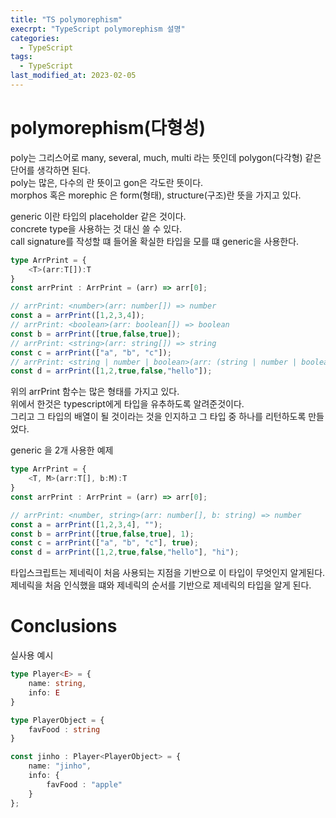 ```yaml
---
title: "TS polymorephism"
execrpt: "TypeScript polymorephism 설명"
categories:
  - TypeScript
tags:
  - TypeScript
last_modified_at: 2023-02-05
---
```


# polymorephism(다형성)
poly는 그리스어로 many, several, much, multi 라는 뜻인데 polygon(다각형) 같은 단어를 생각하면 된다.  
poly는 많은, 다수의 란 뜻이고 gon은 각도란 뜻이다.  
morphos 혹은 morephic 은 form(형태), structure(구조)란 뜻을 가지고 있다.

generic 이란 타입의 placeholder 같은 것이다.  
concrete type을 사용하는 것 대신 쓸 수 있다.  
call signature를 작성할 떄 들어올 확실한 타입을 모를 떄 generic을 사용한다.  

```ts
type ArrPrint = {
    <T>(arr:T[]):T
}
const arrPrint : ArrPrint = (arr) => arr[0];

// arrPrint: <number>(arr: number[]) => number
const a = arrPrint([1,2,3,4]); 
// arrPrint: <boolean>(arr: boolean[]) => boolean
const b = arrPrint([true,false,true]);
// arrPrint: <string>(arr: string[]) => string
const c = arrPrint(["a", "b", "c"]);
// arrPrint: <string | number | boolean>(arr: (string | number | boolean)[]) => string | number | boolean 
const d = arrPrint([1,2,true,false,"hello"]);
```
위의 arrPrint 함수는 많은 형태를 가지고 있다.  
위에서 한것은 typescript에게 타입을 유추하도록 알려준것이다.  
그리고 그 타입의 배열이 될 것이라는 것을 인지하고 그 타입 중 하나를 리턴하도록 만들었다.  

generic 을 2개 사용한 예제

```ts
type ArrPrint = {
    <T, M>(arr:T[], b:M):T
}
const arrPrint : ArrPrint = (arr) => arr[0];

// arrPrint: <number, string>(arr: number[], b: string) => number
const a = arrPrint([1,2,3,4], ""); 
const b = arrPrint([true,false,true], 1);
const c = arrPrint(["a", "b", "c"], true);
const d = arrPrint([1,2,true,false,"hello"], "hi");
```

타입스크립트는 제네릭이 처음 사용되는 지점을 기반으로 이 타입이 무엇인지 알게된다.  
제네릭을 처음 인식했을 떄와 제네릭의 순서를 기반으로 제네릭의 타입을 알게 된다.  

# Conclusions

실사용 예시
```ts
type Player<E> = {
    name: string,
    info: E
}

type PlayerObject = {
    favFood : string
}

const jinho : Player<PlayerObject> = {
    name: "jinho",
    info: {
        favFood : "apple"
    }
};
```